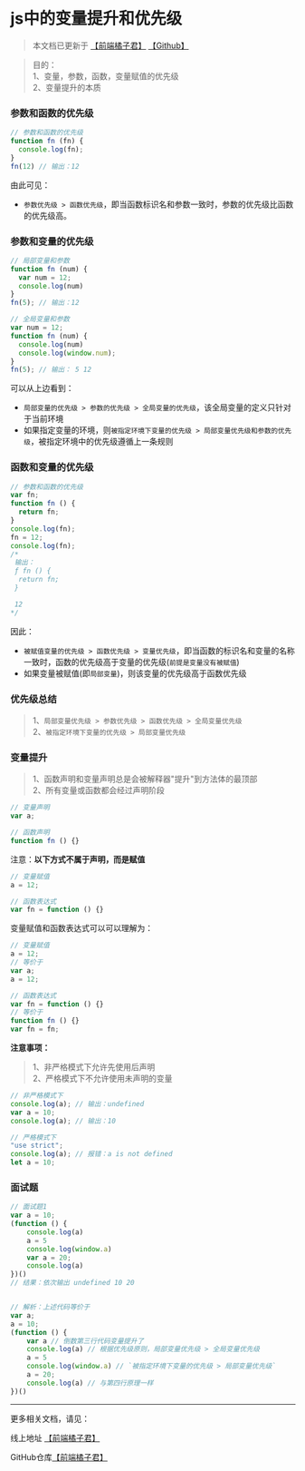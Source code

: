 # js中的变量提升和优先级

> 本文档已更新于 [【前端橘子君】](http://xiaoysosheng.top/#/javascript/变量提升及优先级) [【Github】](https://github.com/xiaoyaosheng-yu/library/blob/master/javascript/%E5%8F%98%E9%87%8F%E6%8F%90%E5%8D%87%E5%8F%8A%E4%BC%98%E5%85%88%E7%BA%A7.md)

> 目的：<br>1、变量，参数，函数，变量赋值的优先级<br>2、变量提升的本质

### 参数和函数的优先级

```javascript
// 参数和函数的优先级
function fn (fn) {
  console.log(fn);
}
fn(12) // 输出：12
```
由此可见：
- `参数优先级 > 函数优先级`，即当函数标识名和参数一致时，参数的优先级比函数的优先级高。

### 参数和变量的优先级
```javascript
// 局部变量和参数
function fn (num) {
  var num = 12;
  console.log(num)
}
fn(5); // 输出：12

// 全局变量和参数
var num = 12;
function fn (num) {
  console.log(num)
  console.log(window.num);
}
fn(5); // 输出： 5 12
```
可以从上边看到：
- `局部变量的优先级 > 参数的优先级 > 全局变量的优先级`，该全局变量的定义只针对于当前环境
- 如果指定变量的环境，则`被指定环境下变量的优先级 > 局部变量优先级和参数的优先级`，被指定环境中的优先级遵循上一条规则

### 函数和变量的优先级
```javascript
// 参数和函数的优先级
var fn;
function fn () {
  return fn;
}
console.log(fn);
fn = 12;
console.log(fn);
/*
 输出：
 ƒ fn () {
  return fn;
 }

 12
*/
```
因此：
- `被赋值变量的优先级 > 函数优先级 > 变量优先级`，即当函数的标识名和变量的名称一致时，函数的优先级高于变量的优先级(`前提是变量没有被赋值`)
- 如果变量被赋值(即`局部变量`)，则该变量的优先级高于函数优先级

### 优先级总结

> 1、`局部变量优先级 > 参数优先级 > 函数优先级 > 全局变量优先级` <br> 2、`被指定环境下变量的优先级 > 局部变量优先级`

### 变量提升
> 1、函数声明和变量声明总是会被解释器"提升"到方法体的最顶部<br> 2、所有变量或函数都会经过声明阶段

```javascript
// 变量声明
var a;

// 函数声明
function fn () {}
```

注意：**以下方式不属于声明，而是赋值**
```javascript
// 变量赋值
a = 12;

// 函数表达式
var fn = function () {}
```

变量赋值和函数表达式可以可以理解为：
```javascript
// 变量赋值
a = 12;
// 等价于
var a;
a = 12;

// 函数表达式
var fn = function () {}
// 等价于
function fn () {}
var fn = fn;
```

**注意事项：**
> 1、非严格模式下允许先使用后声明<br>2、严格模式下不允许使用未声明的变量

```javascript
// 非严格模式下
console.log(a); // 输出：undefined
var a = 10;
console.log(a); // 输出：10

// 严格模式下
"use strict";
console.log(a); // 报错：a is not defined
let a = 10;
```

### 面试题
```javascript
// 面试题1
var a = 10;
(function () {
    console.log(a)
    a = 5
    console.log(window.a)
    var a = 20;
    console.log(a)
})()
// 结果：依次输出 undefined 10 20


// 解析：上述代码等价于
var a;
a = 10;
(function () {
    var a // 倒数第三行代码变量提升了
    console.log(a) // 根据优先级原则，局部变量优先级 > 全局变量优先级
    a = 5
    console.log(window.a) // `被指定环境下变量的优先级 > 局部变量优先级`
    a = 20;
    console.log(a) // 与第四行原理一样
})()
```

-------

更多相关文档，请见：

线上地址 [【前端橘子君】](http://xiaoysosheng.top)

GitHub仓库[【前端橘子君】](https://github.com/xiaoyaosheng-yu/library)
